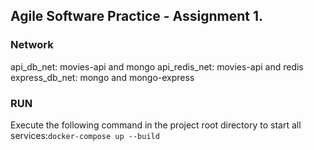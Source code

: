 ## Agile Software Practice - Assignment 1.
### Network 
  api_db_net: movies-api and mongo
  api_redis_net: movies-api and redis 
  express_db_net: mongo and mongo-express 

### RUN 
Execute the following command in the project root directory to start all services:`docker-compose up --build ` 

